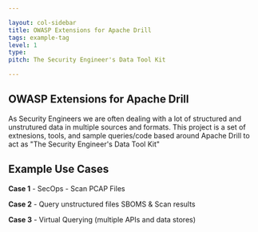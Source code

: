 ```yaml
---

layout: col-sidebar
title: OWASP Extensions for Apache Drill
tags: example-tag
level: 1
type: 
pitch: The Security Engineer's Data Tool Kit

---
```


## OWASP Extensions for Apache Drill

As Security Engineers we are often dealing with a lot of structured and unstrutured data in multiple sources and formats. This project is a set of extnesions, tools, and sample queries/code based around Apache Drill to act as "The Security Engineer's Data Tool Kit"

## Example Use Cases
**Case 1** - SecOps - Scan PCAP Files

**Case 2** - Query unstructured files SBOMS & Scan results

**Case 3** - Virtual Querying (multiple APIs and data stores)
